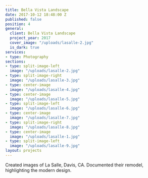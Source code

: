 ```yaml
---
title: Bella Vista Landscape
date: 2017-10-12 18:48:00 Z
published: false
position: 4
general:
  client: Bella Vista Landscape
  project_year: 2017
  cover_image: "/uploads/lasalle-2.jpg"
  is_dark: true
services:
- type: Photography
sections:
- type: split-image-left
  image: "/uploads/lasalle-2.jpg"
- type: split-image-right
  image: "/uploads/lasalle-3.jpg"
- type: center-image
  image: "/uploads/lasalle-4.jpg"
- type: center-image
  image: "/uploads/lasalle-5.jpg"
- type: split-image-left
  image: "/uploads/lasalle-6.jpg"
- type: center-image
  image: "/uploads/lasalle-7.jpg"
- type: split-image-right
  image: "/uploads/lasalle-8.jpg"
- type: center-image
  image: "/uploads/lasalle-1.jpg"
- type: split-image-left
  image: "/uploads/lasalle-9.jpg"
layout: projects
---
```


Created images of La Salle, Davis, CA. Documented their remodel, highlighting the modern design.